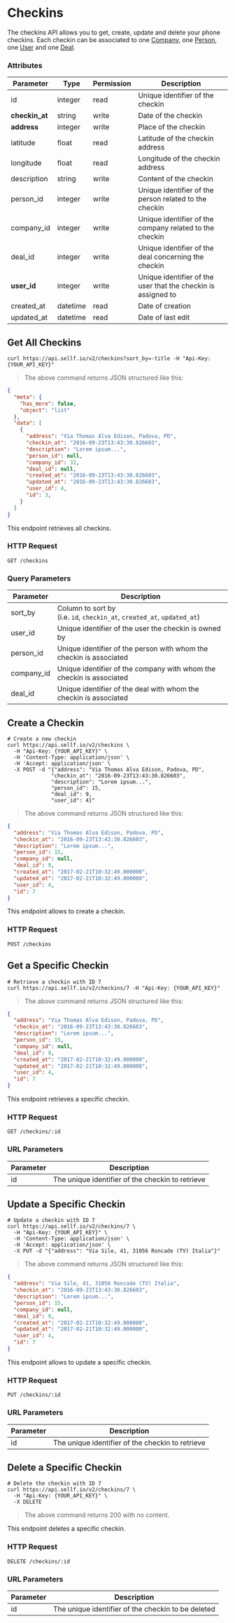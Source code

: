 # <a name="checkins"></a>Checkins

The checkins API allows you to get, create, update and delete your phone checkins. Each checkin can be associated to one [Company](#companies), one [Person](#people), one [User](#users) and one [Deal](#deals).

### Attributes

Parameter | Type | Permission | Description
--------- | ------- | ------- | -----------
id | integer | read | Unique identifier of the checkin
**checkin_at** | string | write | Date of the checkin
**address** | integer | write | Place of the checkin
latitude | float | read | Latitude of the checkin address
longitude | float | read | Longitude of the checkin address
description | string | write | Content of the checkin
person_id | integer | write | Unique identifier of the person related to the checkin
company_id | integer | write | Unique identifier of the company related to the checkin
deal_id | integer | write | Unique identifier of the deal concerning the checkin
**user_id** | integer | write | Unique identifier of the user that the checkin is assigned to
created_at | datetime | read | Date of creation
updated_at | datetime | read | Date of last edit


## Get All Checkins

```shell
curl https://api.sellf.io/v2/checkins?sort_by=-title -H "Api-Key: {YOUR_API_KEY}"
```

> The above command returns JSON structured like this:

```json
{
  "meta": {
    "has_more": false,
    "object": "list"
  },
  "data": [
    {
      "address": "Via Thomas Alva Edison, Padova, PD",
      "checkin_at": "2016-09-23T13:43:30.826603",
      "description": "Lorem ipsum...",
      "person_id": null,
      "company_id": 32,
      "deal_id": null,
      "created_at": "2016-09-23T13:43:30.826603",
      "updated_at": "2016-09-23T13:43:30.826603",
      "user_id": 4,
      "id": 3,
    }
  ]
}
```

This endpoint retrieves all checkins.

### HTTP Request

`GET /checkins`

### Query Parameters

Parameter| Description
--------- | -----------
sort_by | Column to sort by <br> (i.e. `id`, `checkin_at`, `created_at`, `updated_at`)
user_id | Unique identifier of the user the checkin is owned by
person_id | Unique identifier of the person with whom the checkin is associated
company_id | Unique identifier of the company with whom the checkin is associated
deal_id | Unique identifier of the deal with whom the checkin is associated




## Create a Checkin

```shell
# Create a new checkin
curl https://api.sellf.io/v2/checkins \
  -H "Api-Key: {YOUR_API_KEY}" \
  -H 'Content-Type: application/json' \
  -H 'Accept: application/json' \
  -X POST -d "{"address": "Via Thomas Alva Edison, Padova, PD",
              "checkin_at": "2016-09-23T13:43:30.826603",
              "description": "Lorem ipsum...",
              "person_id": 15,
              "deal_id": 9,
              "user_id": 4}"
```

> The above command returns JSON structured like this:

```json
{
  "address": "Via Thomas Alva Edison, Padova, PD",
  "checkin_at": "2016-09-23T13:43:30.826603",
  "description": "Lorem ipsum...",
  "person_id": 15,
  "company_id": null,
  "deal_id": 9,
  "created_at": "2017-02-21T10:32:49.000000",
  "updated_at": "2017-02-21T10:32:49.000000",
  "user_id": 4,
  "id": 7
}
```

This endpoint allows to create a checkin.

### HTTP Request

`POST /checkins`




## Get a Specific Checkin

```shell
# Retrieve a checkin with ID 7
curl https://api.sellf.io/v2/checkins/7 -H "Api-Key: {YOUR_API_KEY}"
```

> The above command returns JSON structured like this:

```json
{
  "address": "Via Thomas Alva Edison, Padova, PD",
  "checkin_at": "2016-09-23T13:43:30.826603",
  "description": "Lorem ipsum...",
  "person_id": 15,
  "company_id": null,
  "deal_id": 9,
  "created_at": "2017-02-21T10:32:49.000000",
  "updated_at": "2017-02-21T10:32:49.000000",
  "user_id": 4,
  "id": 7
}
```

This endpoint retrieves a specific checkin.

### HTTP Request

`GET /checkins/:id`

### URL Parameters

Parameter | Description
--------- | -----------
id | The unique identifier of the checkin to retrieve




## Update a Specific Checkin

```shell
# Update a checkin with ID 7
curl https://api.sellf.io/v2/checkins/7 \
  -H "Api-Key: {YOUR_API_KEY}" \
  -H 'Content-Type: application/json' \
  -H 'Accept: application/json' \
  -X PUT -d "{"address": "Via Sile, 41, 31056 Roncade (TV) Italia"}"
```

> The above command returns JSON structured like this:

```json
{
  "address": "Via Sile, 41, 31056 Roncade (TV) Italia",
  "checkin_at": "2016-09-23T13:43:30.826603",
  "description": "Lorem ipsum...",
  "person_id": 15,
  "company_id": null,
  "deal_id": 9,
  "created_at": "2017-02-21T10:32:49.000000",
  "updated_at": "2017-02-21T10:32:49.000000",
  "user_id": 4,
  "id": 7
}
```

This endpoint allows to update a specific checkin.

### HTTP Request

`PUT /checkins/:id`

### URL Parameters

Parameter | Description
--------- | -----------
id | The unique identifier of the checkin to retrieve




## Delete a Specific Checkin

```shell
# Delete the checkin with ID 7
curl https://api.sellf.io/v2/checkins/7 \
  -H "Api-Key: {YOUR_API_KEY}" \
  -X DELETE
```

> The above command returns 200 with no content.

This endpoint deletes a specific checkin.


### HTTP Request

`DELETE /checkins/:id`

### URL Parameters

Parameter | Description
--------- | -----------
id | The unique identifier of the checkin to be deleted